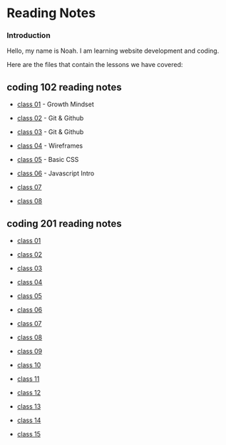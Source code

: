 # Reading Notes

### Introduction

Hello, my name is Noah. I am learning website development and coding.

Here are the files that contain the lessons we have covered:

## coding 102 reading notes

- [class 01](https://noahpee.github.io/reading-notes/code-102/102-class-01) - Growth Mindset


- [class 02](https://noahpee.github.io/reading-notes/code-102/102-class-02) - Git & Github


- [class 03](https://noahpee.github.io/reading-notes/code-102/102-class-03) - Git & Github


- [class 04](https://noahpee.github.io/reading-notes/code-102/102-class-04) - Wireframes


- [class 05](https://noahpee.github.io/reading-notes/code-102/102-class-05) - Basic CSS


- [class 06](https://noahpee.github.io/reading-notes/code-102/102-class-06) - Javascript Intro


- [class 07](https://noahpee.github.io/reading-notes/code-102/102-class-07)


- [class 08](https://noahpee.github.io/reading-notes/code-102/102-class-08)



## coding 201 reading notes

- [class 01](https://noahpee.github.io/reading-notes/code-201/201-class-01)


- [class 02](https://noahpee.github.io/reading-notes/code-201/201-class-02)


- [class 03](https://noahpee.github.io/reading-notes/code-201/201-class-03)


- [class 04](https://noahpee.github.io/reading-notes/code-201/201-class-04)


- [class 05](https://noahpee.github.io/reading-notes/code-201/201-class-05)


- [class 06](https://noahpee.github.io/reading-notes/code-201/201-class-06)


- [class 07](https://noahpee.github.io/reading-notes/code-201/201-class-07)


- [class 08](https://noahpee.github.io/reading-notes/code-201/201-class-08)


- [class 09](https://noahpee.github.io/reading-notes/code-201/201-class-09)


- [class 10](https://noahpee.github.io/reading-notes/code-201/201-class-10)


- [class 11](https://noahpee.github.io/reading-notes/code-201/201-class-11)


- [class 12](https://noahpee.github.io/reading-notes/code-201/201-class-12)


- [class 13](https://noahpee.github.io/reading-notes/code-201/201-class-13)


- [class 14](https://noahpee.github.io/reading-notes/code-201/201-class-14)


- [class 15](https://noahpee.github.io/reading-notes/code-201/201-class-15)
